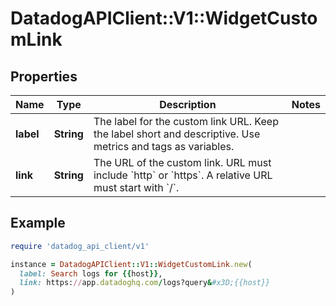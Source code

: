 # DatadogAPIClient::V1::WidgetCustomLink

## Properties

| Name | Type | Description | Notes |
| ---- | ---- | ----------- | ----- |
| **label** | **String** | The label for the custom link URL. Keep the label short and descriptive. Use metrics and tags as variables. |  |
| **link** | **String** | The URL of the custom link. URL must include &#x60;http&#x60; or &#x60;https&#x60;. A relative URL must start with &#x60;/&#x60;. |  |

## Example

```ruby
require 'datadog_api_client/v1'

instance = DatadogAPIClient::V1::WidgetCustomLink.new(
  label: Search logs for {{host}},
  link: https://app.datadoghq.com/logs?query&#x3D;{{host}}
)
```

